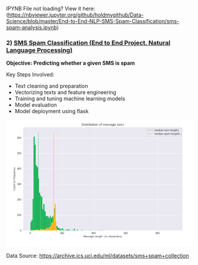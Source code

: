 IPYNB File not loading? View it here: (https://nbviewer.jupyter.org/github/holdmygithub/Data-Science/blob/master/End-to-End-NLP-SMS-Spam-Classification/sms-spam-analysis.ipynb)

### 2) [SMS Spam Classification (End to End Project, Natural Language Processing)](https://github.com/holdmygithub/Data-Science/tree/master/End-to-End-NLP-SMS-Spam-Classification)
**Objective: Predicting whether a given SMS is spam**

Key Steps Involved:

- Text cleaning and preparation
- Vectorizing texts and feature engineering
- Training and tuning machine learning models
- Model evaluation
- Model deployment using flask

<img src='Images/sms_distribution.png'>

Data Source: https://archive.ics.uci.edu/ml/datasets/sms+spam+collection
